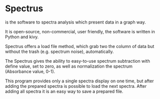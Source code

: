 # Spectrus
is the software to spectra analysis which present data in a graph way.

It is open-source, non-commercial, user friendly, the software is written in
Python and kivy.

Spectrus offers a load file method, which grab two
the column of data but without the trash (e.g. spectrum noise), automatically.

The Spectrus gives the ability to easy-to-use spectrum subtraction with define
value, set to zero, as well as normalization the spectrum (Absorbance value, 0-1).

This program provides only a single spectra display on one time, but after
adding the prepared spectra is possible to load the next spectra. After adding
all spectra it is an easy way to save a prepared file.
